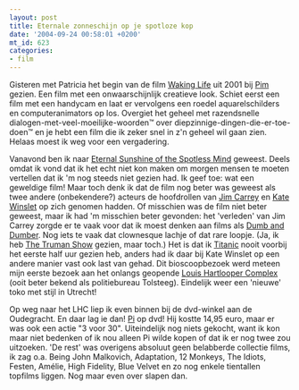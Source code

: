 ```yaml
---
layout: post
title: Eternale zonneschijn op je spotloze kop
date: '2004-09-24 00:58:01 +0200'
mt_id: 623
categories:
- film
---
```

Gisteren met Patricia het begin van de film <a href="http://www.imdb.com/title/tt0243017/">Waking Life</a> uit 2001 bij <a href="http://www.pimrupert.nl/">Pim</a> gezien. Een film met een onwaarschijnlijk creatieve look. Schiet eerst een film met een handycam en laat er vervolgens een roedel aquarelschilders en computeranimators op los. Overgiet het geheel met razendsnelle dialogen-met-veel-moeilijke-woorden&trade; over diepzinnige-dingen-die-er-toe-doen&trade; en je hebt een film die ik zeker snel in z'n geheel wil gaan zien. Helaas moest ik weg voor een vergadering.

Vanavond ben ik naar <a href="http://www.imdb.com/title/tt0338013/">Eternal Sunshine of the Spotless Mind</a> geweest. Deels omdat ik vond dat ik het echt niet kon maken om morgen mensen te moeten vertellen dat ik 'm nog steeds niet gezien had. Ik geef toe: wat een geweldige film! Maar toch denk ik dat de film nog beter was geweest als twee andere (onbekendere?) acteurs de hoofdrollen van <a href="http://www.imdb.com/name/nm0000120/">Jim Carrey</a> en <a href="http://www.imdb.com/name/nm0000701/">Kate Winslet</a> op zich genomen hadden. Of misschien was de film niet beter geweest, maar ik had 'm misschien beter gevonden: het 'verleden' van Jim Carrey zorgde er te vaak voor dat ik moest denken aan films als <a href="http://www.imdb.com/title/tt0109686/">Dumb and Dumber</a>. Nog iets te vaak dat clownesque lachje of dat rare loopje. (Ja, ik heb <a href="http://www.imdb.com/title/tt0120382/">The Truman Show</a> gezien, maar toch.) Het is dat ik <a href="http://www.imdb.com/title/tt0120338/">Titanic</a> nooit voorbij het eerste half uur gezien heb, anders had ik daar bij Kate Winslet op een andere manier vast ook last van gehad. Dit bioscoopbezoek werd meteen mijn eerste bezoek aan het onlangs geopende <a href="http://www.louishartloopercomplex.nl/">Louis Hartlooper Complex</a> (ooit beter bekend als politiebureau Tolsteeg). Eindelijk weer een 'nieuwe' toko met stijl in Utrecht!

Op weg naar het LHC liep ik even binnen bij de dvd-winkel aan de Oudegracht. En daar lag ie dan! <a href="http://www.imdb.com/title/tt0138704/">Pi</a> op dvd! Hij kostte 14,95 euro, maar er was ook een actie "3 voor 30". Uiteindelijk nog niets gekocht, want ik kon maar niet bedenken of ik nou alleen Pi wilde kopen of dat ik er nog twee zou uitzoeken. 'De rest' was overigens absoluut geen belabberde collectie films, ik zag o.a. Being John Malkovich, Adaptation, 12 Monkeys, The Idiots, Festen, Am&eacute;lie, High Fidelity, Blue Velvet en zo nog enkele tientallen topfilms liggen. Nog maar even over slapen dan.
